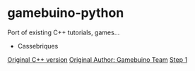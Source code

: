 # gamebuino-python
Port of existing C++ tutorials, games...

* Cassebriques

[Original C++ version](https://gamebuino.com/academy/workshop/casse-briques)
[Original Author: Gamebuino Team](https://gamebuino.com)
[Step 1](casse-briques/introduction.py)
